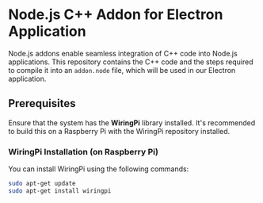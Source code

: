# Node.js C++ Addon for Electron Application

Node.js addons enable seamless integration of C++ code into Node.js applications. This repository contains the C++ code and the steps required to compile it into an `addon.node` file, which will be used in our Electron application.

## Prerequisites

Ensure that the system has the **WiringPi** library installed. It's recommended to build this on a Raspberry Pi with the WiringPi repository installed.

### WiringPi Installation (on Raspberry Pi)

You can install WiringPi using the following commands:

```bash
sudo apt-get update
sudo apt-get install wiringpi
```


